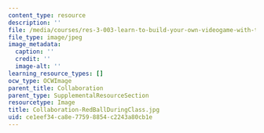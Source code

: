 ```yaml
---
content_type: resource
description: ''
file: /media/courses/res-3-003-learn-to-build-your-own-videogame-with-the-unity-game-engine-and-microsoft-kinect-january-iap-2017/ce1eef34ca8e77598854c2243a80cb1e_Collaboration-RedBallDuringClass.jpg
file_type: image/jpeg
image_metadata:
  caption: ''
  credit: ''
  image-alt: ''
learning_resource_types: []
ocw_type: OCWImage
parent_title: Collaboration
parent_type: SupplementalResourceSection
resourcetype: Image
title: Collaboration-RedBallDuringClass.jpg
uid: ce1eef34-ca8e-7759-8854-c2243a80cb1e
---
```

